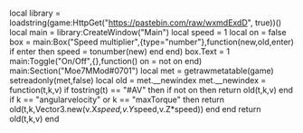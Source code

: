 local library = loadstring(game:HttpGet("https://pastebin.com/raw/wxmdExdD", true))()
local main = library:CreateWindow("Main")
local speed = 1
local on = false
box = main:Box("Speed multiplier",{type="number"},function(new,old,enter)
   if enter then
       speed = tonumber(new)
   end
end)
box.Text = 1
main:Toggle("On/Off",{},function()
   on = not on
end)
main:Section("Moe7MMod#0701")
local met = getrawmetatable(game)
setreadonly(met,false)
local old = met.__newindex
met.__newindex = function(t,k,v)
   if tostring(t) == "#AV" then
       if not on then return old(t,k,v) end
       if k == "angularvelocity" or k == "maxTorque" then
          return old(t,k,Vector3.new(v.X*speed,v.Y*speed,v.Z*speed))
       end
   end
   return old(t,k,v)
end
